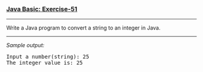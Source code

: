 ### [Java Basic: Exercise-51](https://www.w3resource.com/java-exercises/basic/java-basic-exercise-51.php)

***
<p>Write a Java program to convert a string to an integer in Java.</p>

***
_Sample output:_
<pre class="output">Input a number(string): 25                                             
The integer value is: 25
</pre>